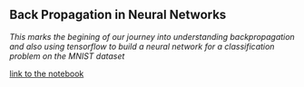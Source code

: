 ## Back Propagation in Neural Networks
*This marks the begining of our journey into understanding backpropagation and also using tensorflow to build a neural network for a classification problem on the MNIST dataset*


<a href='https://colab.research.google.com/drive/1nyxLhoFedYPvkEXjlfvpCPPXPstGl-Kn'>link to the notebook</a>
